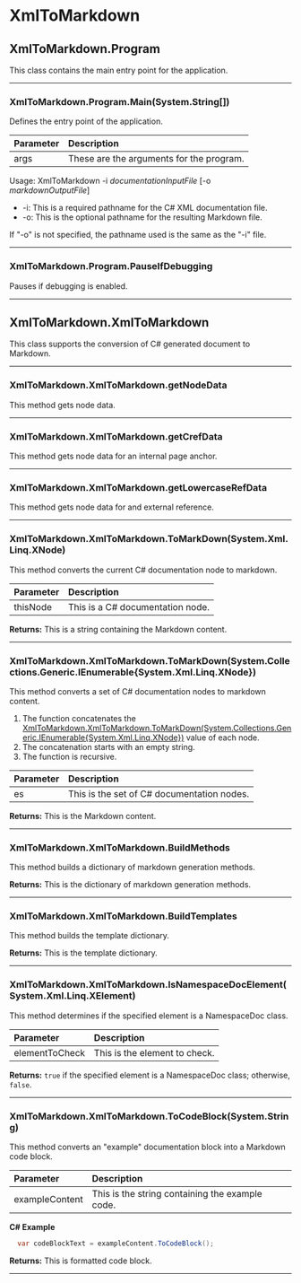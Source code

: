 # XmlToMarkdown

## XmlToMarkdown.Program

This class contains the main entry point for the application.

---

### XmlToMarkdown.Program.Main(System.String[])

Defines the entry point of the application.

|Parameter|Description|
|:--|:--|
|args|These are the arguments for the program.|

Usage: XmlToMarkdown -i *documentationInputFile* [-o *markdownOutputFile*]

* -i: This is a required pathname for the C# XML documentation file.
* -o: This is the optional pathname for the resulting Markdown file.

If "-o" is not specified, the pathname used is the same as the "-i" file.

---

### XmlToMarkdown.Program.PauseIfDebugging

Pauses if debugging is enabled.

---

## XmlToMarkdown.XmlToMarkdown

This class supports the conversion of C# generated document to Markdown.

---

### XmlToMarkdown.XmlToMarkdown.getNodeData

This method gets node data.

---

### XmlToMarkdown.XmlToMarkdown.getCrefData

This method gets node data for an internal page anchor.

---

### XmlToMarkdown.XmlToMarkdown.getLowercaseRefData

This method gets node data for and external reference.

---

### XmlToMarkdown.XmlToMarkdown.ToMarkDown(System.Xml.Linq.XNode)

This method converts the current C# documentation node to markdown.

|Parameter|Description|
|:--|:--|
|thisNode|This is a C# documentation node.|

**Returns:** This is a string containing the Markdown content.

---

### XmlToMarkdown.XmlToMarkdown.ToMarkDown(System.Collections.Generic.IEnumerable{System.Xml.Linq.XNode})

This method converts a set of C# documentation nodes to markdown content.

1. The function concatenates the [XmlToMarkdown.XmlToMarkdown.ToMarkDown(System.Collections.Generic.IEnumerable{System.Xml.Linq.XNode})](#xmltomarkdownxmltomarkdowntomarkdownsystemcollectionsgenericienumerablesystemxmllinqxnode) value of each node.
1. The concatenation starts with an empty string.
1. The function is recursive.

|Parameter|Description|
|:--|:--|
|es|This is the set of C# documentation nodes.|

**Returns:** This is the Markdown content.

---

### XmlToMarkdown.XmlToMarkdown.BuildMethods

This method builds a dictionary of markdown generation methods.

**Returns:** This is the dictionary of markdown generation methods.

---

### XmlToMarkdown.XmlToMarkdown.BuildTemplates

This method builds the template dictionary.

**Returns:** This is the template dictionary.

---

### XmlToMarkdown.XmlToMarkdown.IsNamespaceDocElement(System.Xml.Linq.XElement)

This method determines if the specified element is a NamespaceDoc class.

|Parameter|Description|
|:--|:--|
|elementToCheck|This is the element to check.|

**Returns:** `true` if the specified element is a NamespaceDoc class; otherwise, `false`.

---

### XmlToMarkdown.XmlToMarkdown.ToCodeBlock(System.String)

This method converts an "example" documentation block into a Markdown code block.

|Parameter|Description|
|:--|:--|
|exampleContent|This is the string containing the example code.|

**C# Example**
```c#
  var codeBlockText = exampleContent.ToCodeBlock();
```

**Returns:** This is formatted code block.

---

